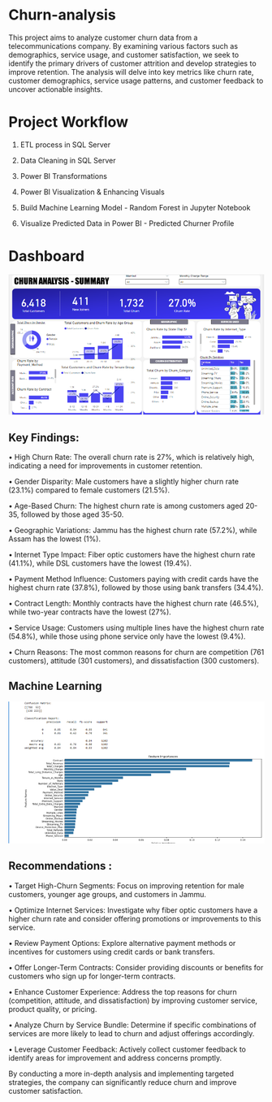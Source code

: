 # Churn-analysis

This project aims to analyze customer churn data from a telecommunications company. By examining various factors such as demographics, service usage, and customer satisfaction, we seek to identify the primary drivers of customer attrition and develop strategies to improve retention.
The analysis will delve into key metrics like churn rate, customer demographics, service usage patterns, and customer feedback to uncover actionable insights.

# Project Workflow

1. ETL process in SQL Server

2. Data Cleaning in SQL Server

3. Power BI Transformations

4. Power BI Visualization & Enhancing Visuals

5. Build Machine Learning Model - Random Forest in Jupyter Notebook

6. Visualize Predicted Data in Power BI - Predicted Churner Profile

# Dashboard

![Dashboard Overview](https://github.com/lavenya200399/Churn-analysis/blob/main/churn%20dashboard.png)

## Key Findings:

•  High Churn Rate: The overall churn rate is 27%, which is relatively high, indicating a need for improvements in customer retention. 

•  Gender Disparity: Male customers have a slightly higher churn rate (23.1%) compared to female customers (21.5%). 

•  Age-Based Churn: The highest churn rate is among customers aged 20-35, followed by those aged 35-50. 

•  Geographic Variations: Jammu has the highest churn rate (57.2%), while Assam has the lowest (1%). 

•  Internet Type Impact: Fiber optic customers have the highest churn rate (41.1%), while DSL customers have the lowest (19.4%). 

•  Payment Method Influence: Customers paying with credit cards have the highest churn rate (37.8%), followed by those using bank transfers (34.4%). 

•  Contract Length: Monthly contracts have the highest churn rate (46.5%), while two-year contracts have the lowest (27%). 

•  Service Usage: Customers using multiple lines have the highest churn rate (54.8%), while those using phone service only have the lowest (9.4%). 

•  Churn Reasons: The most common reasons for churn are competition (761 customers), attitude (301 customers), and dissatisfaction (300 customers).

## Machine Learning
![Machine Learning Overview](https://github.com/lavenya200399/Churn-analysis/blob/main/ml%20.png)

## Recommendations :

•	Target High-Churn Segments: Focus on improving retention for male customers, younger age groups, and customers in Jammu.

•	Optimize Internet Services: Investigate why fiber optic customers have a higher churn rate and consider offering promotions or improvements to this service.

•	Review Payment Options: Explore alternative payment methods or incentives for customers using credit cards or bank transfers.

•	Offer Longer-Term Contracts: Consider providing discounts or benefits for customers who sign up for longer-term contracts.

•	Enhance Customer Experience: Address the top reasons for churn (competition, attitude, and dissatisfaction) by improving customer service, product quality, or pricing.

•	Analyze Churn by Service Bundle: Determine if specific combinations of services are more likely to lead to churn and adjust offerings accordingly.

•	Leverage Customer Feedback: Actively collect customer feedback to identify areas for improvement and address concerns promptly.

By conducting a more in-depth analysis and implementing targeted strategies, the company can significantly reduce churn and improve customer satisfaction.



